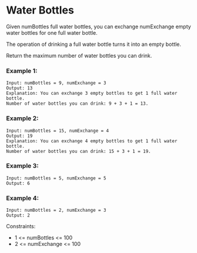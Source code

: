# Water Bottles

Given numBottles full water bottles, you can exchange numExchange empty water bottles for one full water bottle.

The operation of drinking a full water bottle turns it into an empty bottle.

Return the maximum number of water bottles you can drink.

### Example 1:

```
Input: numBottles = 9, numExchange = 3
Output: 13
Explanation: You can exchange 3 empty bottles to get 1 full water bottle.
Number of water bottles you can drink: 9 + 3 + 1 = 13.
```

### Example 2:

```
Input: numBottles = 15, numExchange = 4
Output: 19
Explanation: You can exchange 4 empty bottles to get 1 full water bottle.
Number of water bottles you can drink: 15 + 3 + 1 = 19.
```

### Example 3:

```
Input: numBottles = 5, numExchange = 5
Output: 6
```

### Example 4:

```
Input: numBottles = 2, numExchange = 3
Output: 2
```

Constraints:

- 1 <= numBottles <= 100
- 2 <= numExchange <= 100
